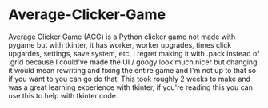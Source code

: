 # Average-Clicker-Game
Average Clicker Game (ACG) is a Python clicker game not made with pygame but with tkinter, it has worker, worker upgrades, times click upgardes, settings, save system, etc.
I regret making it with .pack instead of .grid because I could've made the UI / googy look much nicer but changing it would mean rewriting and fixing the entire game and I'm not up to that so if you want to you can go do that. This took roughly 2 weeks to make and was a great learning experience with tkinter, if you're reading this you can use this to help with tkinter code.



